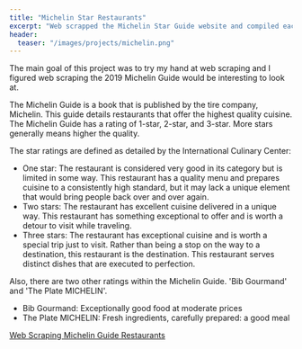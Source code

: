 ```yaml
---
title: "Michelin Star Restaurants"
excerpt: "Web scrapped the Michelin Star Guide website and compiled each restaurant’s attributes for exploratory analysis"
header:
  teaser: "/images/projects/michelin.png"
---
```

The main goal of this project was to try my hand at web scraping and I figured web scraping the 2019 Michelin Guide would be interesting to look at.

The Michelin Guide is a book that is published by the tire company, Michelin. This guide details restaurants that offer the highest quality cuisine. The Michelin Guide has a rating of 1-star, 2-star, and 3-star. More stars generally means higher the quality.

The star ratings are defined as detailed by the International Culinary Center:

- One star: The restaurant is considered very good in its category but is limited in some way. This restaurant has a quality menu and prepares cuisine to a consistently high standard, but it may lack a unique element that would bring people back over and over again.
- Two stars: The restaurant has excellent cuisine delivered in a unique way. This restaurant has something exceptional to offer and is worth a detour to visit while traveling.
- Three stars: The restaurant has exceptional cuisine and is worth a special trip just to visit. Rather than being a stop on the way to a destination, this restaurant is the destination. This restaurant serves distinct dishes that are executed to perfection.

Also, there are two other ratings within the Michelin Guide. 'Bib Gourmand' and 'The Plate MICHELIN'.

- Bib Gourmand: Exceptionally good food at moderate prices
- The Plate MICHELIN: Fresh ingredients, carefully prepared: a good meal



[Web Scraping Michelin Guide Restaurants](https://github.com/jcancheta92/Web-Scraping-Michelin-Guide-Restaurants/blob/master/Web%20Scraping%20Michelin%20Guide%20Restaurants.ipynb)
